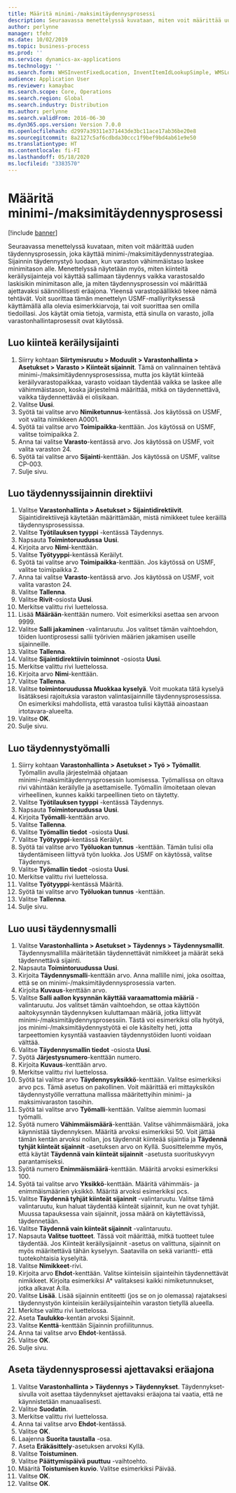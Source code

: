 ```yaml
---
title: Määritä minimi-/maksimitäydennysprosessi
description: Seuraavassa menettelyssä kuvataan, miten voit määrittää uuden täydennysprosessin, joka käyttää minimi-/maksimitäydennysstrategiaa.
author: perlynne
manager: tfehr
ms.date: 10/02/2019
ms.topic: business-process
ms.prod: ''
ms.service: dynamics-ax-applications
ms.technology: ''
ms.search.form: WHSInventFixedLocation, InventItemIdLookupSimple, WMSLocationIdLookup, WHSLocDirTable, InventLocationIdLookup, SysQueryForm, WHSWorkTemplateTable, WHSReplenishmentTemplates, UnitOfMeasureLookup, SysQueryTableLookUp, SysQueryFieldLookUp, SysRecurrence
audience: Application User
ms.reviewer: kamaybac
ms.search.scope: Core, Operations
ms.search.region: Global
ms.search.industry: Distribution
ms.author: perlynne
ms.search.validFrom: 2016-06-30
ms.dyn365.ops.version: Version 7.0.0
ms.openlocfilehash: d2997a39311e371443de3bc11ace17ab36be20e8
ms.sourcegitcommit: 8a2127c5af6cdbda30ccc1f9bef9bd4ab61e9e50
ms.translationtype: HT
ms.contentlocale: fi-FI
ms.lasthandoff: 05/18/2020
ms.locfileid: "3383570"
---
```

# <a name="set-up-a-min-max-replenishment-process"></a>Määritä minimi-/maksimitäydennysprosessi

[!include [banner](../../includes/banner.md)]

Seuraavassa menettelyssä kuvataan, miten voit määrittää uuden täydennysprosessin, joka käyttää minimi-/maksimitäydennysstrategiaa. Sijainnin täydennystyö luodaan, kun varaston vähimmäistaso laskee minimitason alle. Menettelyssä näytetään myös, miten kiinteitä keräilysijainteja voi käyttää sallimaan täydennys vaikka varastosaldo laskisikin minimitason alle, ja miten täydennysprosessin voi määrittää ajettavaksi säännöllisesti eräajona. Yleensä varastopäällikkö tekee nämä tehtävät. Voit suorittaa tämän menettelyn USMF-malliyrityksessä käyttämällä alla olevia esimerkkiarvoja, tai voit suorittaa sen omilla tiedoillasi. Jos käytät omia tietoja, varmista, että sinulla on varasto, jolla varastonhallintaprosessit ovat käytössä.


## <a name="create-a-fixed-picking-location"></a>Luo kiinteä keräilysijainti
1. Siirry kohtaan **Siirtymisruutu > Moduulit > Varastonhallinta > Asetukset > Varasto > Kiinteät sijainnit**. Tämä on valinnainen tehtävä minimi-/maksimitäydennysprosessissa, mutta jos käytät kiinteää keräilyvarastopaikkaa, varasto voidaan täydentää vaikka se laskee alle vähimmäistason, koska järjestelmä määrittää, mitkä on täydennettävä, vaikka täydennettävää ei olisikaan.
2. Valitse **Uusi**.
3. Syötä tai valitse arvo **Nimiketunnus**-kentässä. Jos käytössä on USMF, voit valita nimikkeen A0001.  
4. Syötä tai valitse arvo **Toimipaikka**-kenttään. Jos käytössä on USMF, valitse toimipaikka 2.  
5. Anna tai valitse **Varasto**-kentässä arvo. Jos käytössä on USMF, voit valita varaston 24.  
6. Syötä tai valitse arvo **Sijainti**-kenttään. Jos käytössä on USMF, valitse CP-003.  
7. Sulje sivu.

## <a name="create-a-replenishment-location-directive"></a>Luo täydennyssijainnin direktiivi
1. Valitse **Varastonhallinta > Asetukset > Sijaintidirektiivit**. Sijaintidirektiivejä käytetään määrittämään, mistä nimikkeet tulee keräillä täydennysprosessissa.
2. Valitse **Työtilauksen tyyppi** -kentässä Täydennys.
3. Napsauta **Toimintoruudussa** **Uusi**.
4. Kirjoita arvo **Nimi**-kenttään.
5. Valitse **Työtyyppi**-kentässä Keräilyt.
6. Syötä tai valitse arvo **Toimipaikka**-kenttään. Jos käytössä on USMF, valitse toimipaikka 2.  
7. Anna tai valitse **Varasto**-kentässä arvo. Jos käytössä on USMF, voit valita varaston 24.  
8. Valitse **Tallenna**.
9. Valitse **Rivit**-osiosta **Uusi**.
10. Merkitse valittu rivi luettelossa.
11. Lisää **Määrään**-kenttään numero. Voit esimerkiksi asettaa sen arvoon 9999.  
12. Valitse **Salli jakaminen** -valintaruutu. Jos valitset tämän vaihtoehdon, töiden luontiprosessi sallii työrivien määrien jakamisen useille sijainneille.  
13. Valitse **Tallenna**.
14. Valitse **Sijaintidirektiivin toiminnot** -osiosta **Uusi**.
15. Merkitse valittu rivi luettelossa.
16. Kirjoita arvo **Nimi**-kenttään.
17. Valitse **Tallenna**.
18. Valitse **toimintoruudussa** **Muokkaa kyselyä**. Voit muokata tätä kyselyä lisätäksesi rajoituksia varaston valintasijainnille täydennysprosessissa. On esimerkiksi mahdollista, että varastoa tulisi käyttää ainoastaan irtotavara-alueelta.
19. Valitse **OK**.
20. Sulje sivu.

## <a name="create-a-replenishment-work-template"></a>Luo täydennystyömalli
1. Siirry kohtaan **Varastonhallinta > Asetukset > Työ > Työmallit**. Työmallin avulla järjestelmää ohjataan minimi-/maksimitäydennysprosessin luomisessa. Työmallissa on oltava rivi vähintään keräilylle ja asettamiselle. Työmallin ilmoitetaan olevan virheellinen, kunnes kaikki tarpeellinen tieto on täytetty. 
2. Valitse **Työtilauksen tyyppi** -kentässä Täydennys.
3. Napsauta **Toimintoruudussa** **Uusi**.
4. Kirjoita **Työmalli**-kenttään arvo.
5. Valitse **Tallenna**.
6. Valitse **Työmallin tiedot** -osiosta **Uusi**.
7. Valitse **Työtyyppi**-kentässä Keräilyt.
8. Syötä tai valitse arvo **Työluokan tunnus** -kenttään. Tämän tulisi olla täydentämiseen liittyvä työn luokka. Jos USMF on käytössä, valitse Täydennys.  
9. Valitse **Työmallin tiedot** -osiosta **Uusi**.
10. Merkitse valittu rivi luettelossa.
11. Valitse **Työtyyppi**-kentässä Määritä.
12. Syötä tai valitse arvo **Työluokan tunnus** -kenttään.
13. Valitse **Tallenna**.
14. Sulje sivu.

## <a name="create-a-new-replenishment-template"></a>Luo uusi täydennysmalli
1. Valitse **Varastonhallinta > Asetukset > Täydennys > Täydennysmallit**. Täydennysmallilla määritetään täydennettävät nimikkeet ja määrät sekä täydennettävä sijainti.
2. Napsauta **Toimintoruudussa** **Uusi**.
3. Kirjoita **Täydennysmalli**-kenttään arvo. Anna mallille nimi, joka osoittaa, että se on minimi-/maksimitäydennysprosessia varten.  
4. Kirjoita **Kuvaus**-kenttään arvo.
5. Valitse **Salli aallon kysynnän käyttää varaamattomia määriä** -valintaruutu. Jos valitset tämän vaihtoehdon, se ottaa käyttöön aaltokysynnän täydennyksen kuluttamaan määriä, jotka liittyvät minimi-/maksimitäydennysprosessiin. Tästä voi esimerkiksi olla hyötyä, jos minimi-/maksimitäydennystyötä ei ole käsitelty heti, jotta tarpeettomien kysyntää vastaavien täydennystöiden luonti voidaan välttää.
6. Valitse **Täydennysmallin tiedot** -osiosta **Uusi**.
7. Syötä **Järjestysnumero**-kenttään numero.
8. Kirjoita **Kuvaus**-kenttään arvo.
9. Merkitse valittu rivi luettelossa.
10. Syötä tai valitse arvo **Täydennysyksikkö**-kenttään. Valitse esimerkiksi arvo pcs. Tämä asetus on pakollinen. Voit määrittää eri mittayksikön täydennystyölle verrattuna mallissa määritettyihin minimi- ja maksimivaraston tasoihin.
11. Syötä tai valitse arvo **Työmalli**-kenttään. Valitse aiemmin luomasi työmalli.  
12. Syötä numero **Vähimmäismäärä**-kenttään. Valitse vähimmäismäärä, joka käynnistää täydennyksen. Määritä arvoksi esimerkiksi 50. Voit jättää tämän kentän arvoksi nollan, jos täydennät kiinteää sijaintia ja **Täydennä tyhjät kiinteät sijainnit** -asetuksen arvo on Kyllä. Suosittelemme myös, että käytät **Täydennä vain kiinteät sijainnit** -asetusta suorituskyvyn parantamiseksi.
13. Syötä numero **Enimmäismäärä**-kenttään. Määritä arvoksi esimerkiksi 100.  
14. Syötä tai valitse arvo **Yksikkö**-kenttään. Määritä vähimmäis- ja enimmäismäärien yksikkö. Määritä arvoksi esimerkiksi pcs.  
15. Valitse **Täydennä tyhjät kiinteät sijainnit** -valintaruutu. Valitse tämä valintaruutu, kun haluat täydentää kiinteät sijainnit, kun ne ovat tyhjät. Muussa tapauksessa vain sijainnit, jossa määrä on käytettävissä, täydennetään.
16. Valitse **Täydennä vain kiinteät sijainnit** -valintaruutu.
17. Napsauta **Valitse tuotteet**. Tässä voit määrittää, mitkä tuotteet tulee täydentää. Jos Kiinteät keräilysijainnit -asetus on valittuna, sijainnit on myös määritettävä tähän kyselyyn. Saatavilla on sekä variantti- että tuotekohtaisia kyselyitä.
18. Valitse **Nimikkeet**-rivi.
19. Kirjoita arvo **Ehdot**-kenttään. Valitse kiinteisiin sijainteihin täydennettävät nimikkeet. Kirjoita esimerkiksi A* valitaksesi kaikki nimiketunnukset, jotka alkavat A:lla.
20. Valitse **Lisää**. Lisää sijainnin entiteetti (jos se on jo olemassa) rajataksesi täydennystyön kiinteisiin keräilysijainteihin varaston tietyllä alueella.
21. Merkitse valittu rivi luettelossa.
22. Aseta **Taulukko**-kentän arvoksi Sijainnit.
23. Valitse **Kenttä**-kenttään Sijainnin profiilitunnus.
24. Anna tai valitse arvo **Ehdot**-kentässä.
25. Valitse **OK**.
26. Sulje sivu.

## <a name="set-the-replenishment-process-to-run-as-a-batch-job"></a>Aseta täydennysprosessi ajettavaksi eräajona
1. Valitse **Varastonhallinta > Täydennys > Täydennykset**. Täydennykset-sivulla voit asettaa täydennykset ajettavaksi eräajona tai vaatia, että ne käynnistetään manuaalisesti.
2. Valitse **Suodatin**.
3. Merkitse valittu rivi luettelossa.
4. Anna tai valitse arvo **Ehdot**-kentässä.
5. Valitse **OK**.
6. Laajenna **Suorita taustalla** -osa.
7. Aseta **Eräkäsittely**-asetuksen arvoksi Kyllä.
8. Valitse **Toistuminen**.
9. Valitse **Päättymispäivä puuttuu** -vaihtoehto.
10. Määritä **Toistumisen kuvio**. Valitse esimerkiksi Päivää.  
11. Valitse **OK**.
12. Valitse **OK**.

